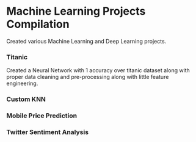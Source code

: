 # Machine Learning Projects Compilation

Created various Machine Learning and Deep Learning projects.

### Titanic

Created a Neural Network with 1 accuracy over titanic dataset along with proper data cleaning and pre-processing along with little feature engineering.

### Custom KNN

### Mobile Price Prediction

### Twitter Sentiment Analysis
